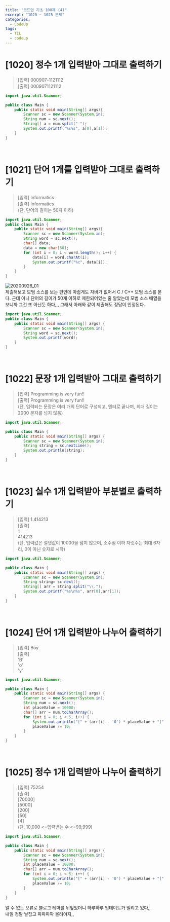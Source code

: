 ```yaml
---
title: "코드업 기초 100제 (4)"
excerpt: "1020 ~ 1025 문제"
categories: 
  - CodeUp
tags: 
  - TIL
  - codeup
---
```

# [1020] 정수 1개 입력받아 그대로 출력하기
> [입력] 000907-1121112<br/>
  [출력] 0009071121112<br/>

``` java
import java.util.Scanner;

public class Main {
    public static void main(String[] args){
        Scanner sc = new Scanner(System.in);
		String num = sc.next();
		String[] a = num.split("-");
		System.out.printf("%s%s", a[0],a[1]);
    }
}
```
<br/>

# [1021] 단어 1개를 입력받아 그대로 출력하기
> [입력] Informatics<br/>
  [출력] Informatics<br/>
  (단, 단어의 길이는 50자 이하)

```java
import java.util.Scanner;
public class Main {
    public static void main(String[] args){
		Scanner sc = new Scanner(System.in);
		String word = sc.next();
		char[] data;
		data = new char[50];
		for (int i = 0; i < word.length(); i++) {
			data[i] = word.charAt(i);
			System.out.printf("%c", data[i]);
		}
    }
}
```
![20200926_01](https://user-images.githubusercontent.com/70805241/94346060-15a89a00-0065-11eb-8f4b-05c06a293780.jpg)
<br/>
제출해보고 모범 소스를 보는 편인데 아쉽게도 자바가 없어서 C / C++ 모범 소스를 본다. 근데 아니 단어의 길이가 50개 이하로 제한되어있는 줄 알았는데 모범 소스 배열을 보니까 그건 또 아닌듯 하다,,, 그래서 아래와 같이 제출해도 정답이 인정된다.
```java
import java.util.Scanner;
public class Main {
    public static void main(String[] args) {
        Scanner sc = new Scanner(System.in);
        String word = sc.next();
        System.out.printf(word);
    }
}
```
<br/>

# [1022] 문장 1개 입력받아 그대로 출력하기
> [입력] Programming is very fun!!<br/>
  [출력] Programming is very fun!!<br/>
  (단, 입력되는 문장은 여러 개의 단어로 구성되고, 엔터로 끝나며, 최대 길이는 2000 문자를 넘지 않음)

```java
import java.util.Scanner;

public class Main {
	public static void main(String[] args) {
		Scanner sc = new Scanner(System.in);
		String string = sc.nextLine();
		System.out.println(string);
	}
}
```
<br/>

# [1023] 실수 1개 입력받아 부분별로 출력하기
> [입력] 1.414213<br/>
  [출력] <br/>
    1<br/>
    414213<br/>
  (단, 입력값은 절댓값이 10000을 넘지 않으며, 소수점 이하 자릿수는 최대 6자리, 0이 아닌 숫자로 시작)

```java
import java.util.Scanner;

public class Main {
	public static void main(String[] args) {
		Scanner sc = new Scanner(System.in);
		String string= sc.next();
		String[] arr = string.split("\\.");
		System.out.printf("%s\n%s", arr[0],arr[1]);
	}
}
```
<br/>

# [1024] 단어 1개 입력받아 나누어 출력하기
> [입력] Boy<br/>
  [출력] <br/>
    'B'<br/>
    'o'<br/>
    'y'<br/>

```java
import java.util.Scanner;

public class Main {
	public static void main(String[] args) {
		Scanner sc = new Scanner(System.in);
		String num = sc.next();
		int placeValue = 10000;
		char[] arr = num.toCharArray();
		for (int i = 0; i < 5; i++) {
			System.out.println("[" + (arr[i] - '0') * placeValue + "]");
			placeValue /= 10;
		}
	}
}
```
<br/>

# [1025] 정수 1개 입력받아 나누어 출력하기
> [입력] 75254 <br/>
  [출력]<br/>
    [70000]<br/>
    [5000]<br/>
    [200]<br/>
    [50]<br/>
    [4]<br/>
  (단, 10,000 <=입력받는 수 <=99,999)

```java
import java.util.Scanner;

public class Main {
	public static void main(String[] args) {
		Scanner sc = new Scanner(System.in);
		String num = sc.next();
		int placeValue = 10000;
		char[] arr = num.toCharArray();
		for (int i = 0; i < 5; i++) {
			System.out.println("[" + (arr[i] - '0') * placeValue + "]");
			placeValue /= 10;
		}
	}
}
```

알 수 없는 오류로 블로그 테마를 뒤엎었더니 하루하루 업데이트가 밀리고 있다,,<br/>
내일 정말 날잡고 파파파팍 올려야지,,<br/>
